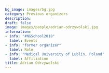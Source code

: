 ```yaml
---
bg_image: images/bg.jpg
category: Previous organizers
description: 
draft: false
image: images/people/adrian-odrzywolski.jpg
information:
- info: "#NGSchool2018"
  label: Events
- info: "former organizer"
  label: Role
- info: "Medical University of Lublin, Poland"
  label: Affiliation
title: Adrian Odrzywolski
---
```


